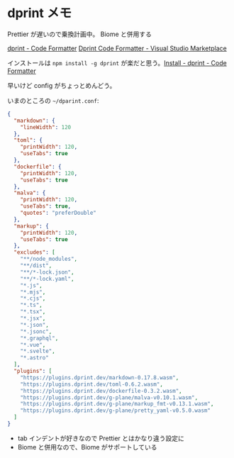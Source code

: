 # dprint メモ

Prettier が遅いので乗換計画中。
Biome と併用する

[dprint - Code Formatter](https://dprint.dev/)
[Dprint Code Formatter - Visual Studio Marketplace](https://marketplace.visualstudio.com/items?itemName=dprint.dprint)

インストールは `npm install -g dprint` が楽だと思う。[Install - dprint - Code Formatter](https://dprint.dev/install/)

早いけど config がちょっとめんどう。

いまのところの `~/dparint.conf`:

```json
{
  "markdown": {
    "lineWidth": 120
  },
  "toml": {
    "printWidth": 120,
    "useTabs": true
  },
  "dockerfile": {
    "printWidth": 120,
    "useTabs": true
  },
  "malva": {
    "printWidth": 120,
    "useTabs": true,
    "quotes": "preferDouble"
  },
  "markup": {
    "printWidth": 120,
    "useTabs": true
  },
  "excludes": [
    "**/node_modules",
    "**/dist",
    "**/*-lock.json",
    "**/*-lock.yaml",
    "*.js",
    "*.mjs",
    "*.cjs",
    "*.ts",
    "*.tsx",
    "*.jsx",
    "*.json",
    "*.jsonc",
    "*.graphql",
    "*.vue",
    "*.svelte",
    "*.astro"
  ],
  "plugins": [
    "https://plugins.dprint.dev/markdown-0.17.8.wasm",
    "https://plugins.dprint.dev/toml-0.6.2.wasm",
    "https://plugins.dprint.dev/dockerfile-0.3.2.wasm",
    "https://plugins.dprint.dev/g-plane/malva-v0.10.1.wasm",
    "https://plugins.dprint.dev/g-plane/markup_fmt-v0.13.1.wasm",
    "https://plugins.dprint.dev/g-plane/pretty_yaml-v0.5.0.wasm"
  ]
}
```

- tab インデントが好きなので Prettier とはかなり違う設定に
- Biome と併用なので、Biome がサポートしている
